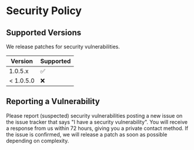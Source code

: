 # Security Policy

## Supported Versions

We release patches for security vulnerabilities. 

| Version   | Supported          |
| -------   | ------------------ |
| 1.0.5.x   | :white_check_mark: |
| < 1.0.5.0 | :x:                |

## Reporting a Vulnerability

Please report (suspected) security vulnerabilities posting a new issue on the issue tracker that says "I have a security vulnerability". You will receive a response from us within 72 hours, giving you a private contact method. If the issue is confirmed, we will release a patch as soon as possible depending on complexity.
